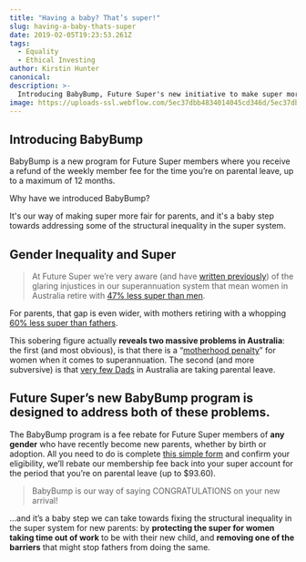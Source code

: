```yaml
---
title: "Having a baby? That’s super!"
slug: having-a-baby-thats-super
date: 2019-02-05T19:23:53.261Z
tags:
  - Equality
  - Ethical Investing
author: Kirstin Hunter
canonical:
description: >-
  Introducing BabyBump, Future Super's new initiative to make super more fair for parents.
image: https://uploads-ssl.webflow.com/5ec37dbb4834014045cd346d/5ec37dbc4834014ad9cd3e36_having%20a%20baby%20(1).png
---
```


## Introducing BabyBump

BabyBump is a new program for Future Super members where you receive a refund of the weekly member fee for the time you’re on parental leave, up to a maximum of 12 months.

Why have we introduced BabyBump?

It's our way of making super more fair for parents, and it's a baby step towards addressing some of the structural inequality in the super system.

## Gender Inequality and Super

> At Future Super we’re very aware (and have [written previously](https://www.myfuturesuper.com.au/blog/making-superannuation-just-a-little-more-super-for-women)) of the glaring injustices in our superannuation system that mean women in Australia retire with [47% less super than men](http://makesuperfair.com.au/).

For parents, that gap is even wider, with mothers retiring with a whopping [60% less super than fathers](https://percapita.org.au/research/not-so-super/).



This sobering figure actually **reveals two massive problems in Australia**: the first (and most obvious), is that there is a “[motherhood penalty](https://percapita.org.au/research/not-so-super/)” for women when it comes to superannuation. The second (and more subversive) is that [very few Dads](https://www.wgea.gov.au/sites/default/files/Parental-leave-and-gender-equality.pdf) in Australia are taking parental leave.

## **Future Super’s new BabyBump program is designed to address both of these problems.**

The BabyBump program is a fee rebate for Future Super members of **any gender** who have recently become new parents, whether by birth or adoption. All you need to do is complete [this simple form](https://myfuturesuper.com.au/babybump) and confirm your eligibility, we’ll rebate our membership fee back into your super account for the period that you’re on parental leave (up to $93.60).

> BabyBump is our way of saying CONGRATULATIONS on your new arrival!



...and it’s a baby step we can take towards fixing the structural inequality in the super system for new parents: by **protecting the super for women taking time out of work** to be with their new child, and **removing one of the barriers** that might stop fathers from doing the same.

